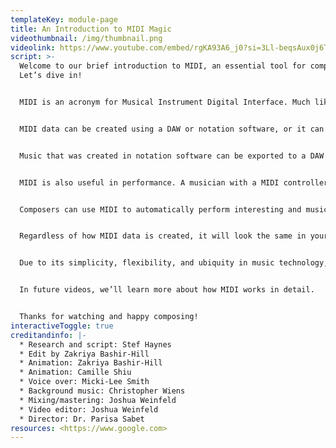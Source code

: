 ```yaml
---
templateKey: module-page
title: An Introduction to MIDI Magic
videothumbnail: /img/thumbnail.png
videolink: https://www.youtube.com/embed/rgKA93A6_j0?si=3Ll-beqsAux0j6TE
script: >-
  Welcome to our brief introduction to MIDI, an essential tool for composers.
  Let’s dive in!


  MIDI is an acronym for Musical Instrument Digital Interface. Much like sheet music is used to communicate information between musicians, MIDI was created to communicate musical information between digital devices such as synthesizers, samplers, controllers, and computers.


  MIDI data can be created using a DAW or notation software, or it can be recorded by a musician performing with a MIDI controller such as a digital keyboard, electronic drum kit, or electronic wind instrument.


  Music that was created in notation software can be exported to a DAW to be edited and mixed, and MIDI recorded in a DAW can be sent to notation software and transformed into sheet music to be read by musicians.


  MIDI is also useful in performance. A musician with a MIDI controller can perform expressively using a variety of synthesizers and samplers. 


  Composers can use MIDI to automatically perform interesting and musical computations such as inversion, retrograde, rhythmic augmentation and diminution, diatonic and non-diatonic transposition, and much more.


  Regardless of how MIDI data is created, it will look the same in your DAW. For example, note duration is determined by the arrival of Note On and Note Off messages and intensity (or dynamic) of each note is expressed in a parameter called velocity. These two parameters: note duration and velocity represent MIDI data in its most basic form. However, there are even more parameters that can be used with these to convey expressive and nuanced music.


  Due to its simplicity, flexibility, and ubiquity in music technology, MIDI is an efficient means of communication for instruments and devices, as well as a tool for creative expression.


  In future videos, we’ll learn more about how MIDI works in detail.


  Thanks for watching and happy composing!
interactiveToggle: true
creditandinfo: |-
  * Research and script: Stef Haynes 
  * Edit by Zakriya Bashir-Hill
  * Animation: Zakriya Bashir-Hill
  * Animation: Camille Shiu
  * Voice over: Micki-Lee Smith
  * Background music: Christopher Wiens
  * Mixing/mastering: Joshua Weinfeld
  * Video editor: Joshua Weinfeld
  * Director: Dr. Parisa Sabet
resources: <https://www.google.com>
---
```

